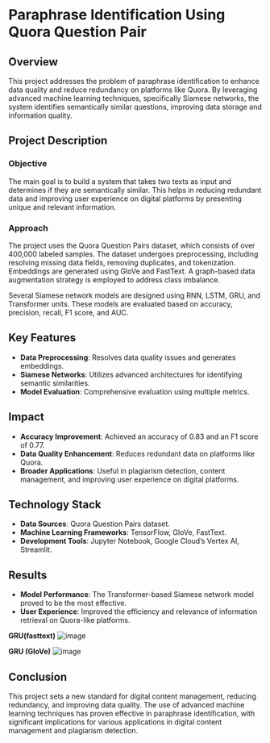 # Paraphrase Identification Using Quora Question Pair

## Overview

This project addresses the problem of paraphrase identification to enhance data quality and reduce redundancy on platforms like Quora. By leveraging advanced machine learning techniques, specifically Siamese networks, the system identifies semantically similar questions, improving data storage and information quality.

## Project Description

### Objective

The main goal is to build a system that takes two texts as input and determines if they are semantically similar. This helps in reducing redundant data and improving user experience on digital platforms by presenting unique and relevant information.

### Approach

The project uses the Quora Question Pairs dataset, which consists of over 400,000 labeled samples. The dataset undergoes preprocessing, including resolving missing data fields, removing duplicates, and tokenization. Embeddings are generated using GloVe and FastText. A graph-based data augmentation strategy is employed to address class imbalance.

Several Siamese network models are designed using RNN, LSTM, GRU, and Transformer units. These models are evaluated based on accuracy, precision, recall, F1 score, and AUC.

## Key Features

- **Data Preprocessing**: Resolves data quality issues and generates embeddings.
- **Siamese Networks**: Utilizes advanced architectures for identifying semantic similarities.
- **Model Evaluation**: Comprehensive evaluation using multiple metrics.

## Impact

- **Accuracy Improvement**: Achieved an accuracy of 0.83 and an F1 score of 0.77.
- **Data Quality Enhancement**: Reduces redundant data on platforms like Quora.
- **Broader Applications**: Useful in plagiarism detection, content management, and improving user experience on digital platforms.

## Technology Stack

- **Data Sources**: Quora Question Pairs dataset.
- **Machine Learning Frameworks**: TensorFlow, GloVe, FastText.
- **Development Tools**: Jupyter Notebook, Google Cloud’s Vertex AI, Streamlit.

## Results

- **Model Performance**: The Transformer-based Siamese network model proved to be the most effective.
- **User Experience**: Improved the efficiency and relevance of information retrieval on Quora-like platforms.

**GRU(fasttext)**
![image](https://github.com/rutujakokate430/Paraphrase-Identification-using-Quora-Question-Pairs-Natural-Language-Processing-/assets/111034043/f6495990-f462-4fe4-a0dd-9ac0580363fa)

**GRU (GloVe)**
![image](https://github.com/rutujakokate430/Paraphrase-Identification-using-Quora-Question-Pairs-Natural-Language-Processing-/assets/111034043/0a07168e-8caf-4a2f-a2c3-cc6905d7c10e)

## Conclusion

This project sets a new standard for digital content management, reducing redundancy, and improving data quality. The use of advanced machine learning techniques has proven effective in paraphrase identification, with significant implications for various applications in digital content management and plagiarism detection.
